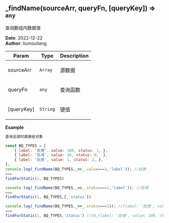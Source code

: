 ## \_findName(sourceArr, queryFn, [queryKey]) ⇒ <code>any</code>
<p>查询数组内数据值</p>

**Date**: 2022-12-22  
**Author**: liumouliang  

| Param | Type | Description |
| --- | --- | --- |
| sourceArr | <code>Array</code> | <p>源数据</p> |
| queryFn | <code>any</code> | <p>查询函数</p> |
| [queryKey] | <code>String</code> | <p>键值</p> |

**Example**  
```javascript
查询全部时直接给对象

const BQ_TYPES = [
    { label: '批增', value: 100, status: 1, },
    { label: '批减', value: 10, status: 0,  },
    { label: '批换', value: 1, status: 2, },
];
console.log(_findName(BQ_TYPES,_=>_.value===1,'label')); //批换
===
findForStatic(1, BQ_TYPES)

console.log(_findName(BQ_TYPES,_=>_.status===1,'label')); //批增
===
findForStatic(1, BQ_TYPES,[,'status'])

console.log(_findName(BQ_TYPES,_=>_.status===1)); //{label: '批增', value: 100, status: 1}
===
findForStatic(1, BQ_TYPES,'status') //[0,{label: '批增', value: 100, status: 1}]
```
